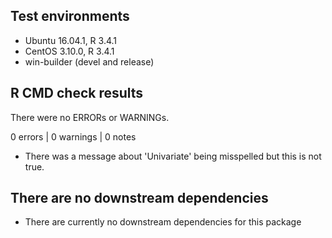 ## Test environments

* Ubuntu 16.04.1, R 3.4.1
* CentOS 3.10.0, R 3.4.1
* win-builder (devel and release)

## R CMD check results

There were no ERRORs or WARNINGs.

0 errors | 0 warnings | 0 notes

* There was a message about 'Univariate' being misspelled but this is not true.

## There are no downstream dependencies

* There are currently no downstream dependencies for this package
  

